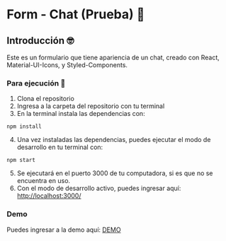# Form - Chat (Prueba) 🚀

## Introducción 🤓

Este es un formulario que tiene apariencia de un chat, creado con React, Material-UI-Icons, y Styled-Components.

### Para ejecución 🔧

1. Clona el repositorio
2. Ingresa a la carpeta del repositorio con tu terminal
3. En la terminal instala las dependencias con:

<pre><code>npm install</code></pre>

4. Una vez instaladas las dependencias, puedes ejecutar el modo de desarrollo en tu terminal con: 
<pre><code>npm start</code></pre>

5. Se ejecutará en el puerto 3000 de tu computadora, si es que no se encuentra en uso.
6. Con el modo de desarrollo activo, puedes ingresar aquí: [http://localhost:3000/](http://localhost:3000/)


### Demo

Puedes ingresar a la demo aquí: [DEMO](https://formchat-test.netlify.app/)
